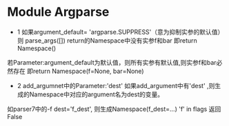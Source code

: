 # Module Argparse

* 1
如果argument_default= 'argparse.SUPPRESS'（意为抑制实参的默认值）  
则 parse_args([])  return的Namespace中没有实参f和bar 即return Namespace()  

若Parameter:argument_default为默认值，则所有实参有默认值,则实参f和bar必然存在
即return Namespace(f=None, bar=None)

* 2
add_argumnet中的Parameter:'dest'
如果add_argument中有'dest' ,则生成的Namespace中对应的argument名为dest的变量。  

如parser7中的-f dest='f_dest', 则生成Namespace(f_dest=...)
'f' in flags 返回False

